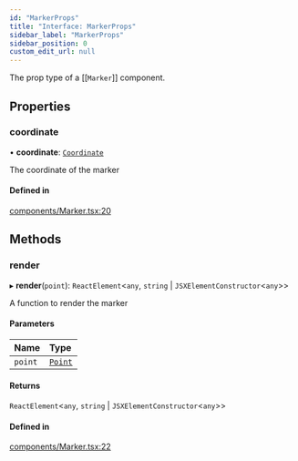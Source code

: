 ```yaml
---
id: "MarkerProps"
title: "Interface: MarkerProps"
sidebar_label: "MarkerProps"
sidebar_position: 0
custom_edit_url: null
---
```


The prop type of a [[`Marker`]] component.

## Properties

### coordinate

• **coordinate**: [`Coordinate`](Coordinate.md)

The coordinate of the marker

#### Defined in

[components/Marker.tsx:20](https://github.com/rob-blackbourn/jetblack-map/blob/53b6913/src/components/Marker.tsx#L20)

## Methods

### render

▸ **render**(`point`): `ReactElement`<`any`, `string` \| `JSXElementConstructor`<`any`\>\>

A function to render the marker

#### Parameters

| Name | Type |
| :------ | :------ |
| `point` | [`Point`](../modules.md#point) |

#### Returns

`ReactElement`<`any`, `string` \| `JSXElementConstructor`<`any`\>\>

#### Defined in

[components/Marker.tsx:22](https://github.com/rob-blackbourn/jetblack-map/blob/53b6913/src/components/Marker.tsx#L22)
